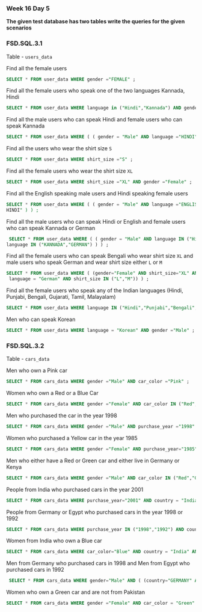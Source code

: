 ### Week 16 Day 5

**The given test database has two tables write the queries for the given scenarios**

### FSD.SQL.3.1

Table - `users_data`

Find all the female users

```sql
SELECT * FROM user_data WHERE gender ="FEMALE" ;
```

Find all the female users who speak one of the two languages Kannada, Hindi

```sql
SELECT * FROM user_data WHERE language in ("Hindi","Kannada") AND gender ="Female" ;


```

Find all the male users who can speak Hindi and female users who can speak Kannada

```sql
SELECT * FROM user_data WHERE ( ( gender = "Male" AND language ="HINDI" ) OR ( gender = "Female" AND language = "Kannada " ) ) ;

```

Find all the users who wear the shirt size `S`

```sql
SELECT * FROM user_data WHERE shirt_size ="S" ;


```

Find all the female users who wear the shirt size `XL`

```sql
SELECT * FROM user_data WHERE shirt_size ="XL" AND gender ="Female" ;


```

Find all the English speaking male users and Hindi speaking female users

```sql
SELECT * FROM user_data WHERE ( ( gender = "Male" AND language ="ENGLISH" ) OR ( gender = "Female" AND language = "
HINDI" ) ) ;


```

Find all the male users who can speak Hindi or English and female users who can speak Kannada or German

```sql
 SELECT * FROM user_data WHERE ( ( gender = "Male" AND language IN ("Hindi","English") ) OR ( gender = "Female" AND
language IN ("KANNADA","GERMAN") ) ) ;


```

Find all the female users who can speak Bengali who wear shirt size `XL` and male users who speak German and wear shirt size either `L` or `M`

```sql
SELECT * FROM user_data WHERE ( (gender="Female" AND shirt_size="XL" AND language ="Bengali") OR (gender="Male" AND
 language = "German" AND shirt_size IN ("L","M")) ) ;


```

Find all the female users who speak any of the Indian languages (Hindi, Punjabi, Bengali, Gujarati, Tamil, Malayalam)

```sql
SELECT * FROM user_data WHERE language IN ("Hindi","Punjabi","Bengali","Gujarati","Tamil","Malayalam") ;

```

Men who can speak Korean

```sql
SELECT * FROM user_data WHERE language = "Korean" AND gender ="Male" ;


```

### FSD.SQL.3.2

Table - `cars_data`

Men who own a Pink car

```sql
SELECT * FROM cars_data WHERE gender ="Male" AND car_color ="Pink" ;


```

Women who own a Red or a Blue Car

```sql
SELECT * FROM cars_data WHERE gender ="Female" AND car_color IN ("Red","Blue") ;


```

Men who purchased the car in the year 1998

```sql
SELECT * FROM cars_data WHERE gender ="Male" AND purchase_year ="1998" ;


```

Women who purchased a Yellow car in the year 1985

```sql
SELECT * FROM cars_data WHERE gender ="Female" AND purchase_year="1985" AND car_color="Yellow" ;


```

Men who either have a Red or Green car and either live in Germany or Kenya

```sql
SELECT * FROM cars_data WHERE gender ="Male" AND car_color IN ("Red","Green") AND country IN ("Germany","Kenya") ;


```

People from India who purchased cars in the year 2001

```sql
SELECT * FROM cars_data WHERE purchase_year="2001" AND country = "India" ;


```

People from Germany or Egypt who purchased cars in the year 1998 or 1992

```sql
SELECT * FROM cars_data WHERE purchase_year IN ("1998","1992") AND country IN ("Germany","Egypt") ;

```

Women from India who own a Blue car

```sql
SELECT * FROM cars_data WHERE car_color="Blue" AND country = "India" AND gender="Female" ;


```

Men from Germany who purchased cars in 1998 and Men from Egypt who purchased cars in 1992

```sql
 SELECT * FROM cars_data WHERE gender="Male" AND ( (country="GERMANY" AND purchase_year="1998") AND (country="EGYPT" AND purchase_year="1992") );


```

Women who own a Green car and are not from Pakistan

```sql
SELECT * FROM cars_data WHERE gender ="Female" AND car_color = "Green" AND NOT country = "Pakistan" ;


```
